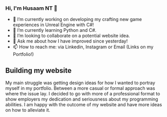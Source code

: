 ### Hi, I'm Husaam NT  👋
- 🔭 I’m currently working on developing my crafting new game experiences in Unreal Engine with C#!
- 🌱 I’m currently learning Python and C#.
- 👯 I’m looking to collaborate on a potential website idea.
- 💬 Ask me about how I have improved since yesterday!
- 📫 How to reach me: via Linkedin, Instagram or Email (Links on my Portfolio!)
## Building my website
My main struggle was getting design ideas for how I wanted to portray myself in my portfolio. Between a more casual or formal approach was where the issue lay. I decided to go with more of a professional format to show employers my dedication and seriousness about my programming abilities. I am happy with the outcome of my website and have more ideas on how to alleviate it.
